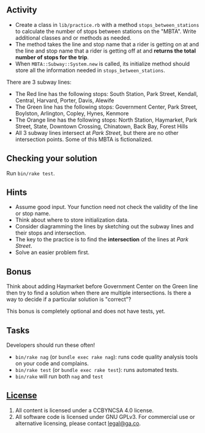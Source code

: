 ## Activity

- Create a class in `lib/practice.rb` with a method `stops_between_stations` to
  calculate the number of stops between stations on the "MBTA". Write additional
  classes and or methods as needed.
- The method takes the line and stop name that a rider is getting on at and the
  line and stop name that a rider is getting off at and **returns the total
  number of stops for the trip**.
- When `MBTA::Subway::System.new` is called, its initialize method should store
  all the information needed in `stops_between_stations`.

There are 3 subway lines:

- The Red line has the following stops: South Station, Park Street, Kendall,
  Central, Harvard, Porter, Davis, Alewife
- The Green line has the following stops: Government Center, Park Street,
  Boylston, Arlington, Copley, Hynes, Kenmore
- The Orange line has the following stops:  North Station, Haymarket, Park
  Street, State, Downtown Crossing, Chinatown, Back Bay, Forest Hills
- All 3 subway lines intersect at *Park Street*, but there are no other
  intersection points. Some of this MBTA is fictionalized.

## Checking your solution

Run `bin/rake test`.

## Hints

- Assume good input.  Your function need not check the validity of the line or
    stop name.
- Think about where to store initialization data.
- Consider diagramming the lines by sketching out the subway lines and their
    stops and intersection.
- The key to the practice is to find the **intersection** of the lines at
    *Park Street*.
- Solve an easier problem first.

## Bonus

Think about adding Haymarket before Government Center on the Green line then try
 to find a solution when there are multiple intersections.
Is there a way to decide if a particular solution is "correct"?

This bonus is completely optional and does not have tests, yet.

## Tasks

Developers should run these often!

- `bin/rake nag`  (or `bundle exec rake nag`):
    runs code quality analysis tools on your code and complains.
- `bin/rake test` (or `bundle exec rake test`): runs automated tests.
- `bin/rake` will run both `nag` and `test`

## [License](LICENSE)

1. All content is licensed under a CC­BY­NC­SA 4.0 license.
1. All software code is licensed under GNU GPLv3. For commercial use or
    alternative licensing, please contact legal@ga.co.
